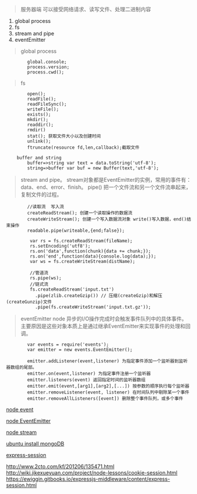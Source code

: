 > 服务器端 可以接受网络请求、读写文件、处理二进制内容

1. global process
2. fs
3. stream and pipe
4. eventEmitter

> global process

            global.console;
            process.version;
            process.cwd();            
> fs

            open();
            readFile();
            readFileSync();
            writeFile();
            exists();
            mkdir();
            readdir();
            rmdir()
            stat(); 获取文件大小以及创建时间
            unlink();
            ftruncate(resource fd,len,callback);截取文件
            
        buffer and string 
            buffer=>string var text = data.toString('utf-8');
            string=>buffer var buf = new Buffer(text,'utf-8');
            
> stream and pipe。 stream对象都是EventEmitter的实例，常用的事件有：data、end、error、finish。 pipe() 把一个文件流和另一个文件流串起来，复制文件的过程。

            //读取流  写入流
            createReadStream(); 创建一个读取操作的数据流
            createWriteStream(); 创建一个写入数据流对象 write()写入数据，end()结束操作
            readable.pipe(writeable,{end;false});
            
             var rs = fs.createReadStream(fileName);
             rs.setEncoding('utf8');
             rs.on('data',function(chunk){data += chunk;});
             rs.on('end',function(data){console.log(data);});
             var ws = fs.createWriteStream(distName);
             
             //管道流
             rs.pipe(ws);
             //链式流
             fs.createReadStream('input.txt')
               .pipe(zlib.createGzip()) // 压缩(createGzip)和解压(createGunzip)文件
               .pipe(fs.createWriteStream('input.txt.gz'));
             
> eventEmitter  node 异步的I/O操作完成时会触发事件队列中的具体事件。主要原因是这些对象本质上是通过继承EventEmitter来实现事件的处理和回调。

            var events = require('events');
            var emitter = new events.EventEmitter();
            
            emitter.addListener(event,listener) 为指定事件添加一个监听器到监听器数组的尾部。
            emitter.on(event,listener) 为指定事件注册一个监听器
            emitter.listeners(event) 返回指定时间的监听器数组
            emitter.emit(event,[arg1],[arg2],[...]) 按参数的顺序执行每个监听器
            emitter.removeListener(event, listener) 在时间队列中剔除某一个事件
            emitter.removeAllListeners([event]) 删除整个事件队列，或多个事件
            
[node event](http://www.runoob.com/nodejs/nodejs-event.html)

[node EventEmitter](http://www.alloyteam.com/2015/08/eventemitter/?utm_source=tuicool&utm_medium=referral)

[node stream](https://github.com/substack/stream-handbook#pipe)

[ubuntu install mongoDB](https://docs.mongodb.com/manual/tutorial/install-mongodb-on-ubuntu/)

[express-session](http://www.cnblogs.com/chenchenluo/p/4197181.html)

http://www.2cto.com/kf/201206/135471.html
http://wiki.jikexueyuan.com/project/node-lessons/cookie-session.html
https://ewiggin.gitbooks.io/expressjs-middleware/content/express-session.html


             
             
        
        